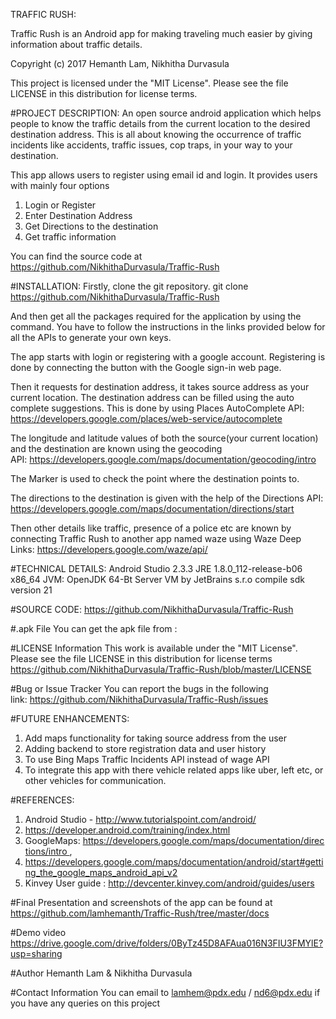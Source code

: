 TRAFFIC RUSH:

Traffic Rush is an Android app for making traveling much easier by giving information about traffic details.

Copyright (c) 2017 Hemanth Lam, Nikhitha Durvasula

This project is licensed under the "MIT License". Please see the file LICENSE in this distribution for license terms.

#PROJECT DESCRIPTION: An open source android application which helps people to know the traffic details from the current location to the desired destination address. This is all about knowing the occurrence of traffic incidents like accidents, traffic issues, cop traps, in your way to your destination.

This app allows users to register using email id and login. It provides users with mainly four options
1. Login or Register
2. Enter Destination Address
3. Get Directions to the destination
4. Get traffic information

You can find the source code at https://github.com/NikhithaDurvasula/Traffic-Rush

#INSTALLATION:
Firstly, clone the git repository.
git clone https://github.com/NikhithaDurvasula/Traffic-Rush

And then get all the packages required for the application by using the command.
You have to follow the instructions in the links provided below for all the APIs to generate your own keys. 

The app starts with login or registering with a google account. Registering is done by connecting the button with the Google sign-in web page.

Then it requests for destination address, it takes source address as your current location. The destination address can be filled using the auto complete suggestions. This is done by using Places AutoComplete API: https://developers.google.com/places/web-service/autocomplete

The longitude and latitude values of both the source(your current location) and the destination are known using the geocoding API: https://developers.google.com/maps/documentation/geocoding/intro

The Marker is used to check the point where the destination points to.

The directions to the destination is given with the help of the Directions API: https://developers.google.com/maps/documentation/directions/start

Then other details like traffic, presence of a police etc are known by connecting Traffic Rush to another app named waze using Waze Deep Links: https://developers.google.com/waze/api/

#TECHNICAL DETAILS:
Android Studio 2.3.3
JRE 1.8.0_112-release-b06 x86_64
JVM: OpenJDK 64-Bt Server VM by JetBrains s.r.o
compile sdk version 21

#SOURCE CODE: https://github.com/NikhithaDurvasula/Traffic-Rush

#.apk File You can get the apk file from : 

#LICENSE Information This work is available under the "MIT License". Please see the file LICENSE in this distribution for license terms https://github.com/NikhithaDurvasula/Traffic-Rush/blob/master/LICENSE

#Bug or Issue Tracker You can report the bugs in the following link: https://github.com/NikhithaDurvasula/Traffic-Rush/issues

#FUTURE ENHANCEMENTS:
1. Add maps functionality for taking source address from the user
2. Adding backend to store registration data and user history
3. To use Bing Maps Traffic Incidents API instead of wage API
4. To integrate this app with there vehicle related apps like uber, left etc, or other vehicles for communication.

#REFERENCES:
1. Android Studio - http://www.tutorialspoint.com/android/
2. https://developer.android.com/training/index.html
3. GoogleMaps: https://developers.google.com/maps/documentation/directions/intro ,
4. https://developers.google.com/maps/documentation/android/start#getting_the_google_maps_android_api_v2
5. Kinvey User guide : http://devcenter.kinvey.com/android/guides/users

#Final Presentation and screenshots of the app can be found at https://github.com/lamhemanth/Traffic-Rush/tree/master/docs

#Demo video https://drive.google.com/drive/folders/0ByTz45D8AFAua016N3FIU3FMYlE?usp=sharing

#Author Hemanth Lam & Nikhitha Durvasula

#Contact Information You can email to lamhem@pdx.edu / nd6@pdx.edu if you have any queries on this project
